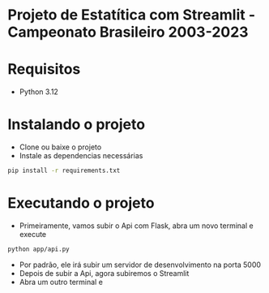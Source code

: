 # Projeto de Estatítica com Streamlit - Campeonato Brasileiro 2003-2023

# Requisitos
- Python 3.12

# Instalando o projeto
- Clone ou baixe o projeto
- Instale as dependencias necessárias
```bash
pip install -r requirements.txt
```

# Executando o projeto
- Primeiramente, vamos subir o Api com Flask, abra um novo terminal e execute
```bash
python app/api.py
```
- Por padrão, ele irá subir um servidor de desenvolvimento na porta 5000
- Depois de subir a Api, agora subiremos o Streamlit
- Abra um outro terminal e 